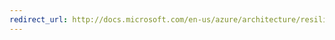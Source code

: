 ```yaml
---
redirect_url: http://docs.microsoft.com/en-us/azure/architecture/resiliency/recovery-on-premises-azure
---
```

